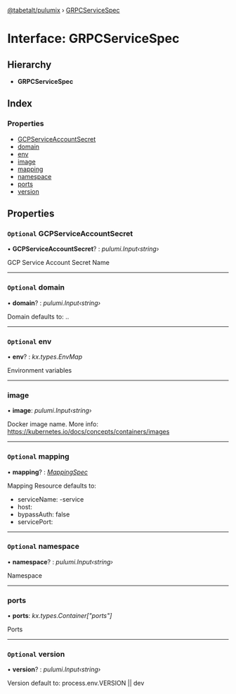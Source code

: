 [@tabetalt/pulumix](../README.md) › [GRPCServiceSpec](grpcservicespec.md)

# Interface: GRPCServiceSpec

## Hierarchy

* **GRPCServiceSpec**

## Index

### Properties

* [GCPServiceAccountSecret](grpcservicespec.md#optional-gcpserviceaccountsecret)
* [domain](grpcservicespec.md#optional-domain)
* [env](grpcservicespec.md#optional-env)
* [image](grpcservicespec.md#image)
* [mapping](grpcservicespec.md#optional-mapping)
* [namespace](grpcservicespec.md#optional-namespace)
* [ports](grpcservicespec.md#ports)
* [version](grpcservicespec.md#optional-version)

## Properties

### `Optional` GCPServiceAccountSecret

• **GCPServiceAccountSecret**? : *pulumi.Input‹string›*

GCP Service Account Secret Name

___

### `Optional` domain

• **domain**? : *pulumi.Input‹string›*

Domain
defaults to: <name>.<mayor-version>.<default-domain>

___

### `Optional` env

• **env**? : *kx.types.EnvMap*

Environment variables

___

###  image

• **image**: *pulumi.Input‹string›*

Docker image name.
More info: https://kubernetes.io/docs/concepts/containers/images

___

### `Optional` mapping

• **mapping**? : *[MappingSpec](mappingspec.md)*

Mapping Resource
defaults to:
 - serviceName: <name>-service
 - host: <domain>
 - bypassAuth: false
 - servicePort: <port>

___

### `Optional` namespace

• **namespace**? : *pulumi.Input‹string›*

Namespace

___

###  ports

• **ports**: *kx.types.Container["ports"]*

Ports

___

### `Optional` version

• **version**? : *pulumi.Input‹string›*

Version
default to: process.env.VERSION || dev
